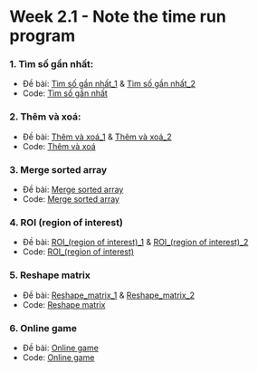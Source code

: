 # Week 2.1 - Note the time run program
### 1. Tìm số gần nhất:

  - Đề bài: [Tìm số gần nhất_1](https://github.com/trong-khanh-1109/CS114.L22.KHCL/blob/c183f793a22ed6ce9bccf22e8e2c7f386fb839f5/WeCode/Week%202.1%20-%20Note%20the%20time%20run%20program/Ti%CC%80m_so%CC%82%CC%81_ga%CC%82%CC%80n_nha%CC%82%CC%81t_1.png) & [Tìm số gần nhất_2](https://github.com/trong-khanh-1109/CS114.L22.KHCL/blob/c183f793a22ed6ce9bccf22e8e2c7f386fb839f5/WeCode/Week%202.1%20-%20Note%20the%20time%20run%20program/Ti%CC%80m_so%CC%82%CC%81_ga%CC%82%CC%80n_nha%CC%82%CC%81t_2.png)
  - Code: [Tìm số gần nhất](https://github.com/trong-khanh-1109/CS114.L22.KHCL/blob/9e3c78eb10ffcaef0ec69285403ee149542b1cb7/WeCode/Week%202.1%20-%20Note%20the%20time%20run%20program/T%C3%ACm_s%E1%BB%91_g%E1%BA%A7n_nh%E1%BA%A5t.py)

### 2. Thêm và xoá:
  
  - Đề bài: [Thêm và xoá_1](https://github.com/trong-khanh-1109/CS114.L22.KHCL/blob/1d6d1c12731ab4609ec5597d0221c0d2196473da/WeCode/Week%202.1%20-%20Note%20the%20time%20run%20program/The%CC%82m_va%CC%80_xoa%CC%81.png) & [Thêm và xoá_2](https://github.com/trong-khanh-1109/CS114.L22.KHCL/blob/1d6d1c12731ab4609ec5597d0221c0d2196473da/WeCode/Week%202.1%20-%20Note%20the%20time%20run%20program/Th%C3%AAm_v%C3%A0_xo%C3%A1.txt)
  - Code: [Thêm và xoá](https://github.com/trong-khanh-1109/CS114.L22.KHCL/blob/1d6d1c12731ab4609ec5597d0221c0d2196473da/WeCode/Week%202.1%20-%20Note%20the%20time%20run%20program/Th%C3%AAm_v%C3%A0_xo%C3%A1.py)

### 3. Merge sorted array

  - Đề bài: [Merge sorted array](https://github.com/trong-khanh-1109/CS114.L22.KHCL/blob/497bcb63bfae67a065ab8352647e6faf84e2c143/WeCode/Week%202.1%20-%20Note%20the%20time%20run%20program/Merge_sorted_array.txt)
  - Code: [Merge sorted array](https://github.com/trong-khanh-1109/CS114.L22.KHCL/blob/497bcb63bfae67a065ab8352647e6faf84e2c143/WeCode/Week%202.1%20-%20Note%20the%20time%20run%20program/Merge_sorted_array.py)

### 4. ROI (region of interest)

  - Đề bài: [ROI_(region of interest)_1](https://github.com/trong-khanh-1109/CS114.L22.KHCL/blob/410d05613a3ba81b700b5ea34d5bc0302a04a55e/WeCode/Week%202.1%20-%20Note%20the%20time%20run%20program/ROI_(region%20of%20interest)_1.png) & [ROI_(region of interest)_2](https://github.com/trong-khanh-1109/CS114.L22.KHCL/blob/410d05613a3ba81b700b5ea34d5bc0302a04a55e/WeCode/Week%202.1%20-%20Note%20the%20time%20run%20program/ROI_(region%20of%20interest)_2.png)
  - Code: [ROI_(region of interest)](https://github.com/trong-khanh-1109/CS114.L22.KHCL/blob/410d05613a3ba81b700b5ea34d5bc0302a04a55e/WeCode/Week%202.1%20-%20Note%20the%20time%20run%20program/ROI_(region%20of%20interest).py)

### 5. Reshape matrix
  - Đề bài: [Reshape_matrix_1](https://github.com/trong-khanh-1109/CS114.L22.KHCL/blob/2159de98b7f5fcf6087bcd924fdfb9f36a6d28b5/WeCode/Week%202.1%20-%20Note%20the%20time%20run%20program/Reshape_matrix_1.png) & [Reshape_matrix_2](https://github.com/trong-khanh-1109/CS114.L22.KHCL/blob/2159de98b7f5fcf6087bcd924fdfb9f36a6d28b5/WeCode/Week%202.1%20-%20Note%20the%20time%20run%20program/Reshape_matrix_2.png)
  - Code: [Reshape matrix](https://github.com/trong-khanh-1109/CS114.L22.KHCL/blob/2159de98b7f5fcf6087bcd924fdfb9f36a6d28b5/WeCode/Week%202.1%20-%20Note%20the%20time%20run%20program/Reshape_matrix.py)

### 6. Online game
  - Đề bài: [Online game](https://github.com/trong-khanh-1109/CS114.L22.KHCL/blob/7d9feddd4de458cc3f9aebb719e3dd665ed96d2a/WeCode/Week%202.1%20-%20Note%20the%20time%20run%20program/Online_game.txt)
  - Code: [Online game](https://github.com/trong-khanh-1109/CS114.L22.KHCL/blob/7d9feddd4de458cc3f9aebb719e3dd665ed96d2a/WeCode/Week%202.1%20-%20Note%20the%20time%20run%20program/Online_game.py)
